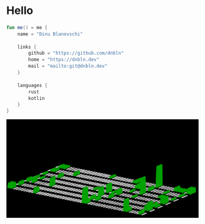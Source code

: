 # Hello

```kotlin
fun me() = me {
    name = "Dinu Blanovschi"

    links {
        github = "https://github.com/dnbln"
        home = "https://dnbln.dev"
        mail = "mailto:git@dnbln.dev"
    }

    languages {
        rust
        kotlin
    }
}
```

![Contrib plot](contrib-graph/3d-contrib-plot.svg)
